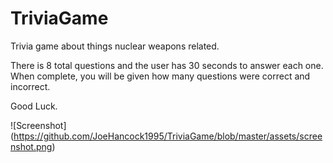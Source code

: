 # TriviaGame


Trivia game about things nuclear weapons related.

There is 8 total questions and the user has 30 seconds to answer each one. 
When complete, you will be given how many questions were correct and incorrect.

Good Luck.


![Screenshot] (https://github.com/JoeHancock1995/TriviaGame/blob/master/assets/screenshot.png)

